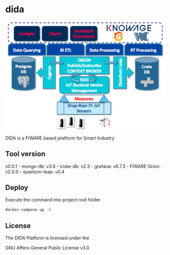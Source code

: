 # dida
![DIDA Schema](docs/images/DIDA-ql.png)

DIDA is a FIWARE based platform for Smart Industry 

## Tool version
  v0.0.1
	- mongo-db: v3.6
	- crate-db: v2.3
	- grafana:  v6.7.3
	- FIWARE Orion: v2.0.0
	- quantum-leap: v0.4

## Deploy
Execute the command into project root folder
```sh
docker-compose up -d
```


## License
The DIDA Platform is licensed under the

GNU Affero General Public License v3.0